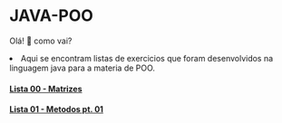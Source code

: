 # JAVA-POO
Olá! :wave: como vai?
<br>
<li>Aqui se encontram listas de exercicios que foram desenvolvidos na linguagem java para a materia de POO.</li>

#### [Lista 00 - Matrizes](https://github.com/JulianyEufrasio/JAVA-POO/tree/main/Lista%2001%20-%20Matrizes) 
#### [Lista 01 - Metodos pt. 01](https://github.com/JulianyEufrasio/JAVA-POO/tree/main/Lista%2001%20-%20Matrizes) 
